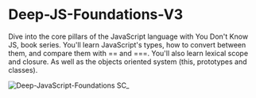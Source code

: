 # Deep-JS-Foundations-V3

Dive into the core pillars of the JavaScript language with You Don't Know JS, book series. You'll learn JavaScript's types, how to convert between them, and compare them with == and ===. You'll also learn lexical scope and closure. As well as the objects oriented system (this, prototypes and classes).

![Deep-JavaScript-Foundations SC_](https://github.com/saidali-ibn-zafar/Deep-JS-Foundations-V3/assets/120341849/b1d5aad3-5d0b-45d3-bb28-03581507d285)
